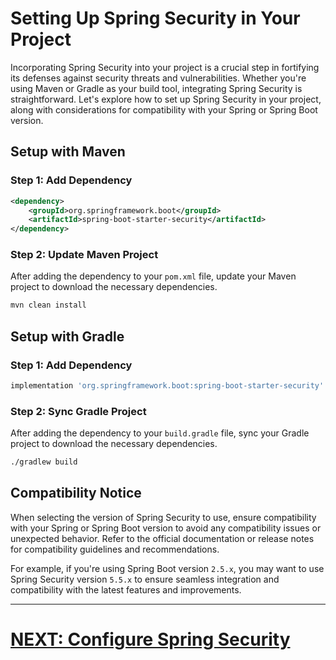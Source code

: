 # Setting Up Spring Security in Your Project

Incorporating Spring Security into your project is a crucial step in fortifying its defenses against security threats and vulnerabilities. Whether you're using Maven or Gradle as your build tool, integrating Spring Security is straightforward. Let's explore how to set up Spring Security in your project, along with considerations for compatibility with your Spring or Spring Boot version.

## Setup with Maven

### Step 1: Add Dependency

```xml
<dependency>
    <groupId>org.springframework.boot</groupId>
    <artifactId>spring-boot-starter-security</artifactId>
</dependency>
```

### Step 2: Update Maven Project

After adding the dependency to your `pom.xml` file, update your Maven project to download the necessary dependencies.

```bash
mvn clean install
```

## Setup with Gradle

### Step 1: Add Dependency

```groovy
implementation 'org.springframework.boot:spring-boot-starter-security'
```

### Step 2: Sync Gradle Project

After adding the dependency to your `build.gradle` file, sync your Gradle project to download the necessary dependencies.

```bash
./gradlew build
```

## Compatibility Notice

When selecting the version of Spring Security to use, ensure compatibility with your Spring or Spring Boot version to avoid any compatibility issues or unexpected behavior. Refer to the official documentation or release notes for compatibility guidelines and recommendations.

For example, if you're using Spring Boot version `2.5.x`, you may want to use Spring Security version `5.5.x` to ensure seamless integration and compatibility with the latest features and improvements.

---

# [NEXT: Configure Spring Security]()